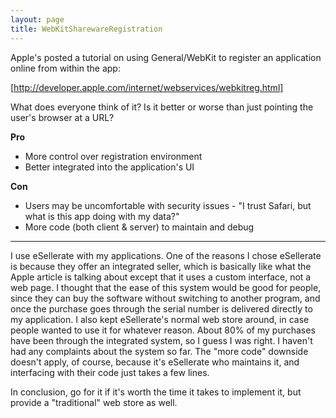 ```yaml
---
layout: page
title: WebKitSharewareRegistration
---
```


Apple's posted a tutorial on using General/WebKit to register an application online from within the app:

[http://developer.apple.com/internet/webservices/webkitreg.html]

What does everyone think of it? Is it better or worse than just pointing the user's browser at a URL?

**Pro**

* More control over registration environment
* Better integrated into the application's UI


**Con**

* Users may be uncomfortable with security issues - "I trust Safari, but what is this app doing with my data?"
* More code (both client & server) to maintain and debug

----
I use eSellerate with my applications. One of the reasons I chose eSellerate is because they offer an integrated seller, which is basically like what the Apple article is talking about except that it uses a custom interface, not a web page. I thought that the ease of this system would be good for people, since they can buy the software without switching to another program, and once the purchase goes through the serial number is delivered directly to my application. I also kept eSellerate's normal web store around, in case people wanted to use it for whatever reason. About 80% of my purchases have been through the integrated system, so I guess I was right. I haven't had any complaints about the system so far. The "more code" downside doesn't apply, of course, because it's eSellerate who maintains it, and interfacing with their code just takes a few lines.

In conclusion, go for it if it's worth the time it takes to implement it, but provide a "traditional" web store as well.
